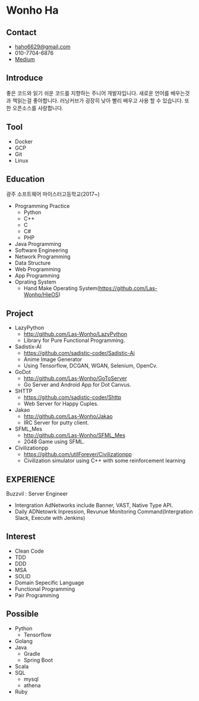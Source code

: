 # Wonho Ha

## Contact

- haho6629@gmail.com
- 010-7704-6876
- [Medium](https://medium.com/@haho6629)

## Introduce

좋은 코드와 읽기 쉬운 코드를 지향하는 주니어 개발자입니다. 새로운 언어를 배우는것과 책읽는걸 좋아합니다. 러닝커브가 굉장히 낮아 빨리 배우고 사용 할 수 있습니다. 또한 오픈소스를 사랑합니다.

## Tool

- Docker
- GCP
- Git
- Linux

## Education

광주 소프트웨어 마이스터고등학교(2017~)

- Programming Practice
  - Python
  - C++
  - C
  - C#
  - PHP
- Java Programming
- Software Engineering
- Network Programming
- Data Structure
- Web Programming
- App Programming
- Oprating System
  - Hand Make Operating System(https://github.com/Las-Wonho/HieOS)

## Project

- LazyPython
  - http://github.com/Las-Wonho/LazyPython
  - Library for Pure Functional Programming.
- Sadistix-AI
  - https://github.com/sadistic-coder/Sadistic-Ai
  - Anime Image Generator
  - Using Tensorflow, DCGAN, WGAN, Selenium, OpenCv.
- GoDot
  - http://github.com/Las-Wonho/GoToServer
  - Go Server and Android App for Dot Canvus.
- SHTTP
  - https://github.com/sadistic-coder/Shttp
  - Web Server for Happy Cuples.
- Jakao
  - http://github.com/Las-Wonho/Jakao
  - IRC Server for putty client.
- SFML_Mes
  - http://github.com/Las-Wonho/SFML_Mes
  - 2048 Game using SFML.
- Civilizationpp
  - https://github.com/utilForever/Civilizationpp
  - Civilization simulator using C++ with some reinforcement learning

## EXPERIENCE

Buzzvil : Server Engineer

- Intergration AdNetworks include Banner, VAST, Native Type API.
- Daily ADNetowrk Inpression, Revunue Monitoring Command(Intergration Slack, Execute with Jenkins)

## Interest

- Clean Code
- TDD
- DDD
- MSA
- SOLID
- Domain Sepecific Language
- Functional Programming
- Pair Programming

## Possible

- Python
  - Tensorflow
- Golang
- Java
  - Gradle
  - Spring Boot
- Scala
- SQL
  - mysql
  - athena
- Ruby
